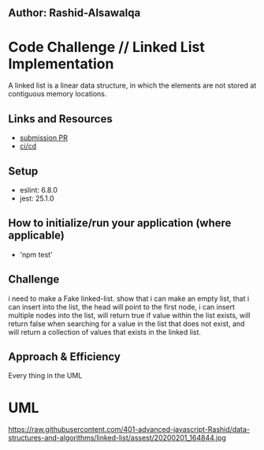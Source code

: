 ## Author: Rashid-Alsawalqa

# Code Challenge // Linked List Implementation
A linked list is a linear data structure, in which the elements are not stored at contiguous memory locations.

## Links and Resources

- [submission PR](https://github.com/401-advanced-javascript-Rashid/data-structures-and-algorithms/pull/4)
- [ci/cd](https://github.com/401-advanced-javascript-Rashid/data-structures-and-algorithms/runs/420891874?check_suite_focus=true)

## Setup

   - eslint: 6.8.0
   - jest: 25.1.0

## How to initialize/run your application (where applicable)

- 'npm test'

## Challenge

i need to make a Fake linked-list. show that i can make an empty list, that i can insert into the list, the head will point to the first node, i can insert multiple nodes into the list, will return true if value within the list exists, will return false when searching for a value in the list that does not exist, and will return a collection of values that exists in the linked list.

## Approach & Efficiency

Every thing in the UML

# UML
https://raw.githubusercontent.com/401-advanced-javascript-Rashid/data-structures-and-algorithms/linked-list/assest/20200201_164844.jpg
